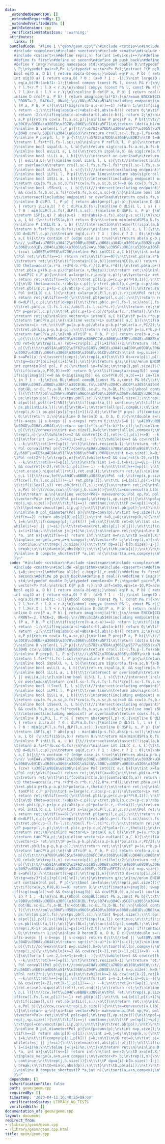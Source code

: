 ```yaml
---
data:
  _extendedDependsOn: []
  _extendedRequiredBy: []
  _extendedVerifiedWith: []
  _pathExtension: cpp
  _verificationStatusIcon: ':warning:'
  attributes:
    links: []
  bundledCode: "#line 1 \"geom/geom.cpp\"\n#include <cstdio>\n#include <iostream>\n\
    #include <complex>\n#include <vector>\n#include <cmath>\n#include <algorithm>\n\
    #include <cassert>\n#define rep(i,n) for(int i=0;i<n;i++)\n#define all(c) c.begin(),c.end()\n\
    #define fs first\n#define sc second\n#define pb push_back\n#define X real()\n\
    #define Y imag()\nusing namespace std;\ntypedef double D;\ntypedef complex<D>\
    \ P;\ntypedef pair<P,P> L;\ntypedef vector<P> Pol;\nstruct C{P p;D r;};\nD inf=1e50,eps=1e-10,PI=acos(0.0)*2;\n\
    bool eq(D a, D b) { return abs(a-b)<eps;}\nbool eq(P a, P b) { return abs(a-b)<eps;}\n\
    int sig(D a) { return eq(a,0) ? 0 : (a>0 ? 1 : -1);}\nint large(D a,D b){return\
    \ eq(a,b)?0:(a>b?1:-1);}\nbool compxy (const P& l, const P& r){\n\treturn eq(l.X,r.X)\
    \ ? l.Y<r.Y : l.X < r.X;\n}\nbool compyx (const P& l, const P& r){\n\treturn eq(l.Y,r.Y)\
    \ ? l.X<r.X : l.Y < r.Y;\n}\ninline D dot(P a, P b) { return real(conj(a)*b);}\n\
    inline D cro(P a, P b) { return imag(conj(a)*b);}\n//enum ENCCW{CCW(left)=1, CW(right)=-1,\
    \ FRONT=-2, BACK=2, ON=0};\n//ON\u512A\u5148(including endpoint)\ninline int ccw\
    \ (P a, P b, P c){\n\tif(sig(cro(b-a,c-a))==1) return 1;\n\tif(sig(cro(b-a,c-a))==-1)\
    \ return -1;\n\tif(eq(abs(a-c)+abs(c-b),abs(a-b))) return 0;\n\tif(eq(abs(a-b)+abs(b-c),abs(a-c)))\
    \ return -2;\n\tif(eq(abs(c-a)+abs(a-b),abs(c-b))) return 2;\n}\ninline int ccw(L\
    \ a,P p){return ccw(a.fs,a.sc,p);}\ninline P proj(P a, P b){\t\t//\u30D9\u30AF\
    \u30C8\u30EBa\u306Eb\u3078\u306E\u5C04\u5F71\n\treturn (dot(a,b)/norm(b))*b;\n\
    }\ninline D verlen(L l,P p){\t//\u5782\u7DDA\u306E\u9577\u3055(\u7B26\u53F7\u4ED8\
    \u304D ccw(\u5DE6)\u304C\u6B63)\n\treturn cro(l.sc-l.fs,p-l.fs)/abs(l.sc-l.fs);\n\
    }\ninline P perp(L l, P p){\t\t//\u5782\u7DDA\u306E\u8DB3\n\tD t=dot(p-l.fs,l.fs-l.sc)/norm(l.fs-l.sc);\n\
    \treturn l.fs+t*(l.fs-l.sc);\n}\ninline P refl(L l, P p){\n\treturn p+2.0*(perp(l,p)-p);\n\
    }\ninline bool ispal(L a, L b){\n\treturn sig(cro(a.fs-a.sc,b.fs-b.sc))==0;\n\
    }\ninline bool ovLL(L a, L b){\n\treturn ispal(a,b) && sig(cro(a.fs-a.sc,b.fs-a.sc))==0;\n\
    }\ninline bool iLL(L a, L b){\t\t//intersect or overload\n\treturn !ispal(a,b)\
    \ || ovLL(a,b);\n}\ninline bool iLS(L l, L s){\t\t//intersect(including endpoint)\
    \ or overload\n\treturn cro(l.sc-l.fs,s.fs-l.fs)*cro(l.sc-l.fs,s.sc-l.fs)<eps;\n\
    }\ninline bool iLSex(L l, L s){\t\t//intersect(excluding endpoint)\n\treturn cro(l.sc-l.fs,s.fs-l.fs)*cro(l.sc-l.fs,s.sc-l.fs)<-eps;\n\
    }\ninline bool iLP(L l, P p){\t\t//on line\n\treturn abs(sig(cro(l.sc-p,l.fs-p)))!=1;\n\
    }\ninline bool iSS(L a, L b){\t\t//intersect(including endpoint) or overload\n\
    \treturn ccw(a.fs,a.sc,b.fs)*ccw(a.fs,a.sc,b.sc)<=0 && ccw(b.fs,b.sc,a.fs)*ccw(b.fs,b.sc,a.sc)<=0;\n\
    }\ninline bool iSSex(L a, L b){\t\t//intersect(excluding endpoint)\n\treturn ccw(a.fs,a.sc,b.fs)*ccw(a.fs,a.sc,b.sc)<0\
    \ && ccw(b.fs,b.sc,a.fs)*ccw(b.fs,b.sc,a.sc)<0;\n}\ninline bool iSP(L s, P p){\t\
    \t//intersect(including endpoint) or overload\n\treturn ccw(s.fs,s.sc,p)==0;\n\
    }\ninline D dLP(L l, P p) { return abs(perp(l,p)-p);}\ninline D dLL(L a, L b)\
    \ { return iLL(a,b) ? 0 : dLP(a,b.fs);}\ninline D dLS(L l, L s) { return iLS(l,s)\
    \ ? 0 : min(dLP(l,s.fs),dLP(l,s.sc));}\ninline D dSP(L s, P p) {\n\tP q=perp(s,p);\n\
    \treturn iSP(s,q) ? abs(p-q) : min(abs(p-s.fs),abs(p-s.sc));\n}\ninline D dSS(L\
    \ a, L b) {\n\tif(iSS(a,b)) return 0;\n\treturn min(min(dSP(a,b.fs),dSP(a,b.sc)),min(dSP(b,a.fs),dSP(b,a.sc)));\n\
    }\ninline P intLL(L a, L b) {\t//intersection\n\tassert(!ispal(a,b));\n\tD t=cro(a.sc-a.fs,a.sc-b.fs)/cro(a.sc-a.fs,b.sc-b.fs);\n\
    \treturn b.fs+t*(b.sc-b.fs);\n}\n//\ninline int iCL(C c, L l){\t\t//num of intersection(s)\n\
    \tD d=dLP(l,c.p);\n\treturn eq(d,c.r) ? 1 : (d<c.r ? 2 : 0);\n}\nbool containCC(C\
    \ a,C b){\t//a contain c? (edge case is true)\n\treturn abs(a.p-b.p)+b.r<a.r+eps;\n\
    }\n// \u4EA4\u70B9\u304C2\u500B\u306E\u3068\u304D\u3001a\u3092b\u304C\u524A\u308B\
    \u3068\u601D\u3046\u3068\u3001\u524A\u308C\u305F\u90E8\u5206\u306Fret[0] -> res[1]\
    \ (ccw) \u306E\u90E8\u5206\ninline Pol intCC(C a,C b){\n\tint x=large(abs(a.p-b.p),(a.r+b.r));\n\
    \tPol ret;\n\tif(x==1) return ret;\n\tif(x==0){\n\t\tret.pb((a.r*b.p+b.r*a.p)/(a.r+b.r));\n\
    \t\treturn ret;\n\t}\n\tif(containCC(a,b)||containCC(b,a)) return ret;\n\tD d=abs(a.p-b.p);\n\
    \tD theta=acos((a.r*a.r+d*d-b.r*b.r)/(2.0*a.r*d));\n\tret.pb(a.p+(b.p-a.p)/d*polar(a.r,-theta));\n\
    \tret.pb(a.p+(b.p-a.p)/d*polar(a.r,theta));\n\treturn ret;\n}\ninline vector<L>\
    \ tanCP(C c,P p){\n\tint x=large(c.r,abs(p-c.p));\n\tvector<L> ret;\n\tif(x==1)\
    \ return ret;\n\tif(x==0){\n\t\tret.pb(L(p,p+(c.p-p)*P(0,1)));\n\t\treturn ret;\n\
    \t}\n\tD theta=acos(c.r/abs(p-c.p));\n\tret.pb(L(p,c.p+(p-c.p)/abs(p-c.p)*polar(c.r,theta)));\n\
    \tret.pb(L(p,c.p+(p-c.p)/abs(p-c.p)*polar(c.r,-theta)));\n\treturn ret;\n}\ninline\
    \ Pol intCL(C c,L l){\n\tint x=large(dLP(l,c.p),c.r);\n\tPol ret;\n\tif(x==1)\
    \ return ret;\n\tif(x==0){\n\t\tret.pb(perp(l,c.p));\n\t\treturn ret;\n\t}\n\t\
    D d=dLP(l,c.p);\n\tif(d<eps){\n\t\tret.pb(c.p+(l.fs-l.sc)/abs(l.fs-l.sc)*c.r);\n\
    \t\tret.pb(c.p-(l.fs-l.sc)/abs(l.fs-l.sc)*c.r);\n\t\treturn ret;\n\t}\n\tD theta=acos(d/c.r);\n\
    \tP p=perp(l,c.p);\n\tret.pb(c.p+(p-c.p)/d*polar(c.r,theta));\n\tret.pb(c.p+(p-c.p)/d*polar(c.r,-theta));\n\
    \treturn ret;\n}\ninline vector<L> intan(C a,C b){\n\tP p=(a.r*b.p+b.r*a.p)/(a.r+b.r);\n\
    \treturn tanCP(a,p);\n}\ninline vector<L> outtan(C a,C b){\n\tif(a.r==b.r){\n\t\
    \tvector<L> ret;\n\t\tP p=(a.p-b.p)/abs(a.p-b.p)*polar(a.r,PI/2);\n\t\tret.pb(L(a.p+p,b.p+p));\n\
    \t\tret.pb(L(a.p-p,b.p-p));\n\t\treturn ret;\n\t}\n\tP p=(a.r*b.p-b.r*a.p)/(a.r-b.r);\n\
    \treturn tanCP(a,p);\n}\nD aTri(P a, P b, P c){ return cro(b-a,c-a)/2;}\nD aPol(Pol\
    \ p){\t\t\t//\u70B9\u96C6\u5408\u306FCCW\u306B\u4E0E\u3048\u308B\n\tint n=p.size();\n\
    \tD ret=0;\n\trep(i,n) ret+=cro(p[i],p[(i+1)%n])/2;\n\treturn ret;\n}\nP gPol(Pol\
    \ p){\t\t\t//\u591A\u89D2\u5F62\u5185\u90E8\u304C\u4E00\u69D8\u306A\u91CD\u3055\
    \u3092\u6301\u3064\u3068\u304D\u306E\u91CD\u5FC3\n\tint n=p.size();\n\tP g;\n\t\
    D s=aPol(p);\n\tassert(s>eps);\n\trep(i,n){\n\t\tD ds=cro(p[i],p[(i+1)%n])/2;\n\
    \t\tg+=ds/3*(p[i]+p[(i+1)%n]);\n\t}\n\treturn g/s;\n}\n//enum ENCONT{INP=1,ONP=0,OUTP=-1};\n\
    int contain(Pol pol, P p){\n\tbool in=false;\n\trep(i,pol.size()){\n\t\tP a=pol[i]-p,b=pol[(i+1)%pol.size()]-p;\n\
    \t\tif(ccw(a,b,P(0,0))==0) return 0;\n\t\tif(imag(a)>imag(b)) swap(a,b);\n\t\t\
    if(sig(imag(a))<=0 && 0<sig(imag(b)) && ccw(P(0,0),a,b)==1) in=!in;\n\t}\n\treturn\
    \ in ? 1 : -1;\n}\nL BL;\nbool compBL(const P& a,const P& b){\t\t\t//BL\u4E0A\u306E\
    \u70B9\u3092\u30BD\u30FC\u30C8(BL.fs\u5074\u304C\u5C0F\u3055\u3044)\n\treturn\
    \ dot(BL.sc-BL.fs,a-BL.fs)<dot(BL.sc-BL.fs,b-BL.fs);\n}\nbool containE(Pol pol,L\
    \ l){\t\t\t//pol\u306F\u9589\u96C6\u5408\u3060\u3068\u601D\u3063\u3066.\n\tvector<P>\
    \ ps;\n\tps.pb(l.fs);\n\tps.pb(l.sc);\n\tint N=pol.size();\n\trep(i,N){\n\t\t\
    L a(pol[i],pol[(i+1)%N]);\n\t\tif(ispal(a,l)) continue;\n\t\tif(!ispal(a,l)&&iSS(a,l))\
    \ ps.pb(intLL(a,l));\n\t}\n\tBL=l;\n\tsort(all(ps),compBL);\n\tint K=ps.size();\n\
    \trep(i,K-1) ps.pb((ps[i]+ps[i+1])/2.0);\n\tfor(P p:ps) if(!contain(pol,p)) return\
    \ 0;\n\treturn 1;\n}\ninline D heron(D a, D b, D c){\n\tdouble s=(a+b+c)/2;\n\t\
    if(s-a<eps || s-b<eps || s-c<eps) return 0;\t\t//S=0 || \u4E09\u89D2\u5F62\u3067\
    \u304D\u306A\u3044\n\treturn sqrt(s*(s-a)*(s-b)*(s-c));\n}\ninline Pol conv(Pol\
    \ p){\t\t//convex\n\tint n=p.size(),k=0;\n\tsort(all(p),compxy);\n\tPol ret(2*n);\n\
    \trep(i,n){\n\t\twhile(k>=2 && ccw(ret[k-2],ret[k-1],p[i])<=0) --k;\n\t\tret[k++]=p[i];\n\
    \t}\n\tfor(int i=n-2,t=k+1;i>=0;i--){\n\t\twhile(k>=t && ccw(ret[k-2],ret[k-1],p[i])<=0)\
    \ --k;\n\t\tret[k++]=p[i];\n\t}\n\tret.resize(k-1);\n\treturn ret;\n}\ninline\
    \ Pol convall(Pol p){\t\t//conv\u4E0A\u306E\u70B9\u5168\u90E8\t\t//\u70B9\u304C\
    2\u56DE\u4EE5\u4E0A\u51FA\u3066\u304F\u308B\n\tint n=p.size(),k=0;\n\tsort(all(p),compxy);\n\
    \tPol ret(2*n);\n\trep(i,n){\n\t\twhile(k>=2 && ccw(ret[k-2],ret[k-1],p[i])==-1)\
    \ --k;\n\t\tret[k++]=p[i];\n\t}\n\tfor(int i=n-2,t=k+1;i>=0;i--){\n\t\twhile(k>=t\
    \ && ccw(ret[k-2],ret[k-1],p[i])==-1) --k;\n\t\tret[k++]=p[i];\n\t}\n\tret.resize(k-1);\n\
    \tret.erase(unique(all(ret)),ret.end());\n\treturn ret;\n}\ninline Pol convexcut(Pol\
    \ p,L l){\t//ccw,left\u304C\u6B8B\u308B\n\tPol ret;\n\trep(i,p.size()){\n\t\t\
    if(ccw(l.fs,l.sc,p[i])!=-1) ret.pb(p[i]);\n\t\tL s=L(p[i],p[(i+1)%p.size()]);\n\
    \t\tif(iLSex(l,s)) ret.pb(intLL(l,s));\n\t}\n\treturn ret;\n}\ninline Pol interpol(Pol\
    \ a,Pol b){\t//ccw,ccw\n\trep(j,b.size()){\n\t\ta=convexcut(a,L(b[j],b[(j+1)%b.size()]));\n\
    \t}\n\treturn a;\n}\ninline vector<Pol> makevoronoi(Pol vp,Pol pol){\t//left\n\
    \tvector<Pol> ret;\n\tPol polc=pol;\n\trep(i,vp.size()){\n\t\tpol=polc;\n\t\t\
    rep(j,vp.size()){\n\t\t\tif(i==j) continue;\n\t\t\tP p=(vp[i]+vp[j])/2.0,q=p+(vp[j]-vp[i])*P(0,1);\n\
    \t\t\tpol=convexcut(pol,L(p,q));\n\t\t}\n\t\tret.pb(pol);\n\t}\n\treturn ret;\n\
    }\ninline D pol_diameter(Pol p){\n\tp=conv(p);\n\tint n=p.size();\n\tassert(n>=2);\n\
    \tif(n==2) return abs(p[0]-p[1]);\n\tint i=0,j=0;\n\trep(k,n){\n\t\tif(!compxy(p[i],p[k]))\
    \ i=k;\n\t\tif(compxy(p[j],p[k])) j=k;\n\t}\n\tD ret=0;\n\tint si=i,sj=j;\n\t\
    while(i!=sj || j!=si){\n\t\tret=max(ret,abs(p[i]-p[j]));\n\t\tif(cro(p[(i+1)%n]-p[i],p[(j+1)%n]-p[j])<0)\
    \ i=(i+1)%n;\n\t\telse j=(j+1)%n;\n\t}\n\treturn ret;\n}\ninline D closest_pair(P\
    \ *a, int n){\n\tif(n<=1) return inf;\n\tint m=n/2;\n\tD x=a[m].X;\n\tD d=min(closest_pair(a,m),closest_pair(a+m,n-m));\n\
    \tinplace_merge(a,a+m,a+n,compyx);\n\tvector<P> b;\n\trep(i,n){\n\t\tif(abs(x-a[i].X)>=d)\
    \ continue;\n\t\trep(j,b.size()){\n\t\t\tP dp=a[i]-b[b.size()-1-j];\n\t\t\tif(dp.Y>=d)\
    \ break;\n\t\t\td=min(d,abs(dp));\n\t\t}\n\t\tb.pb(a[i]);\n\t}\n\treturn d;\n\
    }\ninline D compute_shortest(P *a,int n){\n\tsort(a,a+n,compxy);\n\treturn closest_pair(a,n);\n\
    }\n"
  code: "#include <cstdio>\n#include <iostream>\n#include <complex>\n#include <vector>\n\
    #include <cmath>\n#include <algorithm>\n#include <cassert>\n#define rep(i,n) for(int\
    \ i=0;i<n;i++)\n#define all(c) c.begin(),c.end()\n#define fs first\n#define sc\
    \ second\n#define pb push_back\n#define X real()\n#define Y imag()\nusing namespace\
    \ std;\ntypedef double D;\ntypedef complex<D> P;\ntypedef pair<P,P> L;\ntypedef\
    \ vector<P> Pol;\nstruct C{P p;D r;};\nD inf=1e50,eps=1e-10,PI=acos(0.0)*2;\n\
    bool eq(D a, D b) { return abs(a-b)<eps;}\nbool eq(P a, P b) { return abs(a-b)<eps;}\n\
    int sig(D a) { return eq(a,0) ? 0 : (a>0 ? 1 : -1);}\nint large(D a,D b){return\
    \ eq(a,b)?0:(a>b?1:-1);}\nbool compxy (const P& l, const P& r){\n\treturn eq(l.X,r.X)\
    \ ? l.Y<r.Y : l.X < r.X;\n}\nbool compyx (const P& l, const P& r){\n\treturn eq(l.Y,r.Y)\
    \ ? l.X<r.X : l.Y < r.Y;\n}\ninline D dot(P a, P b) { return real(conj(a)*b);}\n\
    inline D cro(P a, P b) { return imag(conj(a)*b);}\n//enum ENCCW{CCW(left)=1, CW(right)=-1,\
    \ FRONT=-2, BACK=2, ON=0};\n//ON\u512A\u5148(including endpoint)\ninline int ccw\
    \ (P a, P b, P c){\n\tif(sig(cro(b-a,c-a))==1) return 1;\n\tif(sig(cro(b-a,c-a))==-1)\
    \ return -1;\n\tif(eq(abs(a-c)+abs(c-b),abs(a-b))) return 0;\n\tif(eq(abs(a-b)+abs(b-c),abs(a-c)))\
    \ return -2;\n\tif(eq(abs(c-a)+abs(a-b),abs(c-b))) return 2;\n}\ninline int ccw(L\
    \ a,P p){return ccw(a.fs,a.sc,p);}\ninline P proj(P a, P b){\t\t//\u30D9\u30AF\
    \u30C8\u30EBa\u306Eb\u3078\u306E\u5C04\u5F71\n\treturn (dot(a,b)/norm(b))*b;\n\
    }\ninline D verlen(L l,P p){\t//\u5782\u7DDA\u306E\u9577\u3055(\u7B26\u53F7\u4ED8\
    \u304D ccw(\u5DE6)\u304C\u6B63)\n\treturn cro(l.sc-l.fs,p-l.fs)/abs(l.sc-l.fs);\n\
    }\ninline P perp(L l, P p){\t\t//\u5782\u7DDA\u306E\u8DB3\n\tD t=dot(p-l.fs,l.fs-l.sc)/norm(l.fs-l.sc);\n\
    \treturn l.fs+t*(l.fs-l.sc);\n}\ninline P refl(L l, P p){\n\treturn p+2.0*(perp(l,p)-p);\n\
    }\ninline bool ispal(L a, L b){\n\treturn sig(cro(a.fs-a.sc,b.fs-b.sc))==0;\n\
    }\ninline bool ovLL(L a, L b){\n\treturn ispal(a,b) && sig(cro(a.fs-a.sc,b.fs-a.sc))==0;\n\
    }\ninline bool iLL(L a, L b){\t\t//intersect or overload\n\treturn !ispal(a,b)\
    \ || ovLL(a,b);\n}\ninline bool iLS(L l, L s){\t\t//intersect(including endpoint)\
    \ or overload\n\treturn cro(l.sc-l.fs,s.fs-l.fs)*cro(l.sc-l.fs,s.sc-l.fs)<eps;\n\
    }\ninline bool iLSex(L l, L s){\t\t//intersect(excluding endpoint)\n\treturn cro(l.sc-l.fs,s.fs-l.fs)*cro(l.sc-l.fs,s.sc-l.fs)<-eps;\n\
    }\ninline bool iLP(L l, P p){\t\t//on line\n\treturn abs(sig(cro(l.sc-p,l.fs-p)))!=1;\n\
    }\ninline bool iSS(L a, L b){\t\t//intersect(including endpoint) or overload\n\
    \treturn ccw(a.fs,a.sc,b.fs)*ccw(a.fs,a.sc,b.sc)<=0 && ccw(b.fs,b.sc,a.fs)*ccw(b.fs,b.sc,a.sc)<=0;\n\
    }\ninline bool iSSex(L a, L b){\t\t//intersect(excluding endpoint)\n\treturn ccw(a.fs,a.sc,b.fs)*ccw(a.fs,a.sc,b.sc)<0\
    \ && ccw(b.fs,b.sc,a.fs)*ccw(b.fs,b.sc,a.sc)<0;\n}\ninline bool iSP(L s, P p){\t\
    \t//intersect(including endpoint) or overload\n\treturn ccw(s.fs,s.sc,p)==0;\n\
    }\ninline D dLP(L l, P p) { return abs(perp(l,p)-p);}\ninline D dLL(L a, L b)\
    \ { return iLL(a,b) ? 0 : dLP(a,b.fs);}\ninline D dLS(L l, L s) { return iLS(l,s)\
    \ ? 0 : min(dLP(l,s.fs),dLP(l,s.sc));}\ninline D dSP(L s, P p) {\n\tP q=perp(s,p);\n\
    \treturn iSP(s,q) ? abs(p-q) : min(abs(p-s.fs),abs(p-s.sc));\n}\ninline D dSS(L\
    \ a, L b) {\n\tif(iSS(a,b)) return 0;\n\treturn min(min(dSP(a,b.fs),dSP(a,b.sc)),min(dSP(b,a.fs),dSP(b,a.sc)));\n\
    }\ninline P intLL(L a, L b) {\t//intersection\n\tassert(!ispal(a,b));\n\tD t=cro(a.sc-a.fs,a.sc-b.fs)/cro(a.sc-a.fs,b.sc-b.fs);\n\
    \treturn b.fs+t*(b.sc-b.fs);\n}\n//\ninline int iCL(C c, L l){\t\t//num of intersection(s)\n\
    \tD d=dLP(l,c.p);\n\treturn eq(d,c.r) ? 1 : (d<c.r ? 2 : 0);\n}\nbool containCC(C\
    \ a,C b){\t//a contain c? (edge case is true)\n\treturn abs(a.p-b.p)+b.r<a.r+eps;\n\
    }\n// \u4EA4\u70B9\u304C2\u500B\u306E\u3068\u304D\u3001a\u3092b\u304C\u524A\u308B\
    \u3068\u601D\u3046\u3068\u3001\u524A\u308C\u305F\u90E8\u5206\u306Fret[0] -> res[1]\
    \ (ccw) \u306E\u90E8\u5206\ninline Pol intCC(C a,C b){\n\tint x=large(abs(a.p-b.p),(a.r+b.r));\n\
    \tPol ret;\n\tif(x==1) return ret;\n\tif(x==0){\n\t\tret.pb((a.r*b.p+b.r*a.p)/(a.r+b.r));\n\
    \t\treturn ret;\n\t}\n\tif(containCC(a,b)||containCC(b,a)) return ret;\n\tD d=abs(a.p-b.p);\n\
    \tD theta=acos((a.r*a.r+d*d-b.r*b.r)/(2.0*a.r*d));\n\tret.pb(a.p+(b.p-a.p)/d*polar(a.r,-theta));\n\
    \tret.pb(a.p+(b.p-a.p)/d*polar(a.r,theta));\n\treturn ret;\n}\ninline vector<L>\
    \ tanCP(C c,P p){\n\tint x=large(c.r,abs(p-c.p));\n\tvector<L> ret;\n\tif(x==1)\
    \ return ret;\n\tif(x==0){\n\t\tret.pb(L(p,p+(c.p-p)*P(0,1)));\n\t\treturn ret;\n\
    \t}\n\tD theta=acos(c.r/abs(p-c.p));\n\tret.pb(L(p,c.p+(p-c.p)/abs(p-c.p)*polar(c.r,theta)));\n\
    \tret.pb(L(p,c.p+(p-c.p)/abs(p-c.p)*polar(c.r,-theta)));\n\treturn ret;\n}\ninline\
    \ Pol intCL(C c,L l){\n\tint x=large(dLP(l,c.p),c.r);\n\tPol ret;\n\tif(x==1)\
    \ return ret;\n\tif(x==0){\n\t\tret.pb(perp(l,c.p));\n\t\treturn ret;\n\t}\n\t\
    D d=dLP(l,c.p);\n\tif(d<eps){\n\t\tret.pb(c.p+(l.fs-l.sc)/abs(l.fs-l.sc)*c.r);\n\
    \t\tret.pb(c.p-(l.fs-l.sc)/abs(l.fs-l.sc)*c.r);\n\t\treturn ret;\n\t}\n\tD theta=acos(d/c.r);\n\
    \tP p=perp(l,c.p);\n\tret.pb(c.p+(p-c.p)/d*polar(c.r,theta));\n\tret.pb(c.p+(p-c.p)/d*polar(c.r,-theta));\n\
    \treturn ret;\n}\ninline vector<L> intan(C a,C b){\n\tP p=(a.r*b.p+b.r*a.p)/(a.r+b.r);\n\
    \treturn tanCP(a,p);\n}\ninline vector<L> outtan(C a,C b){\n\tif(a.r==b.r){\n\t\
    \tvector<L> ret;\n\t\tP p=(a.p-b.p)/abs(a.p-b.p)*polar(a.r,PI/2);\n\t\tret.pb(L(a.p+p,b.p+p));\n\
    \t\tret.pb(L(a.p-p,b.p-p));\n\t\treturn ret;\n\t}\n\tP p=(a.r*b.p-b.r*a.p)/(a.r-b.r);\n\
    \treturn tanCP(a,p);\n}\nD aTri(P a, P b, P c){ return cro(b-a,c-a)/2;}\nD aPol(Pol\
    \ p){\t\t\t//\u70B9\u96C6\u5408\u306FCCW\u306B\u4E0E\u3048\u308B\n\tint n=p.size();\n\
    \tD ret=0;\n\trep(i,n) ret+=cro(p[i],p[(i+1)%n])/2;\n\treturn ret;\n}\nP gPol(Pol\
    \ p){\t\t\t//\u591A\u89D2\u5F62\u5185\u90E8\u304C\u4E00\u69D8\u306A\u91CD\u3055\
    \u3092\u6301\u3064\u3068\u304D\u306E\u91CD\u5FC3\n\tint n=p.size();\n\tP g;\n\t\
    D s=aPol(p);\n\tassert(s>eps);\n\trep(i,n){\n\t\tD ds=cro(p[i],p[(i+1)%n])/2;\n\
    \t\tg+=ds/3*(p[i]+p[(i+1)%n]);\n\t}\n\treturn g/s;\n}\n//enum ENCONT{INP=1,ONP=0,OUTP=-1};\n\
    int contain(Pol pol, P p){\n\tbool in=false;\n\trep(i,pol.size()){\n\t\tP a=pol[i]-p,b=pol[(i+1)%pol.size()]-p;\n\
    \t\tif(ccw(a,b,P(0,0))==0) return 0;\n\t\tif(imag(a)>imag(b)) swap(a,b);\n\t\t\
    if(sig(imag(a))<=0 && 0<sig(imag(b)) && ccw(P(0,0),a,b)==1) in=!in;\n\t}\n\treturn\
    \ in ? 1 : -1;\n}\nL BL;\nbool compBL(const P& a,const P& b){\t\t\t//BL\u4E0A\u306E\
    \u70B9\u3092\u30BD\u30FC\u30C8(BL.fs\u5074\u304C\u5C0F\u3055\u3044)\n\treturn\
    \ dot(BL.sc-BL.fs,a-BL.fs)<dot(BL.sc-BL.fs,b-BL.fs);\n}\nbool containE(Pol pol,L\
    \ l){\t\t\t//pol\u306F\u9589\u96C6\u5408\u3060\u3068\u601D\u3063\u3066.\n\tvector<P>\
    \ ps;\n\tps.pb(l.fs);\n\tps.pb(l.sc);\n\tint N=pol.size();\n\trep(i,N){\n\t\t\
    L a(pol[i],pol[(i+1)%N]);\n\t\tif(ispal(a,l)) continue;\n\t\tif(!ispal(a,l)&&iSS(a,l))\
    \ ps.pb(intLL(a,l));\n\t}\n\tBL=l;\n\tsort(all(ps),compBL);\n\tint K=ps.size();\n\
    \trep(i,K-1) ps.pb((ps[i]+ps[i+1])/2.0);\n\tfor(P p:ps) if(!contain(pol,p)) return\
    \ 0;\n\treturn 1;\n}\ninline D heron(D a, D b, D c){\n\tdouble s=(a+b+c)/2;\n\t\
    if(s-a<eps || s-b<eps || s-c<eps) return 0;\t\t//S=0 || \u4E09\u89D2\u5F62\u3067\
    \u304D\u306A\u3044\n\treturn sqrt(s*(s-a)*(s-b)*(s-c));\n}\ninline Pol conv(Pol\
    \ p){\t\t//convex\n\tint n=p.size(),k=0;\n\tsort(all(p),compxy);\n\tPol ret(2*n);\n\
    \trep(i,n){\n\t\twhile(k>=2 && ccw(ret[k-2],ret[k-1],p[i])<=0) --k;\n\t\tret[k++]=p[i];\n\
    \t}\n\tfor(int i=n-2,t=k+1;i>=0;i--){\n\t\twhile(k>=t && ccw(ret[k-2],ret[k-1],p[i])<=0)\
    \ --k;\n\t\tret[k++]=p[i];\n\t}\n\tret.resize(k-1);\n\treturn ret;\n}\ninline\
    \ Pol convall(Pol p){\t\t//conv\u4E0A\u306E\u70B9\u5168\u90E8\t\t//\u70B9\u304C\
    2\u56DE\u4EE5\u4E0A\u51FA\u3066\u304F\u308B\n\tint n=p.size(),k=0;\n\tsort(all(p),compxy);\n\
    \tPol ret(2*n);\n\trep(i,n){\n\t\twhile(k>=2 && ccw(ret[k-2],ret[k-1],p[i])==-1)\
    \ --k;\n\t\tret[k++]=p[i];\n\t}\n\tfor(int i=n-2,t=k+1;i>=0;i--){\n\t\twhile(k>=t\
    \ && ccw(ret[k-2],ret[k-1],p[i])==-1) --k;\n\t\tret[k++]=p[i];\n\t}\n\tret.resize(k-1);\n\
    \tret.erase(unique(all(ret)),ret.end());\n\treturn ret;\n}\ninline Pol convexcut(Pol\
    \ p,L l){\t//ccw,left\u304C\u6B8B\u308B\n\tPol ret;\n\trep(i,p.size()){\n\t\t\
    if(ccw(l.fs,l.sc,p[i])!=-1) ret.pb(p[i]);\n\t\tL s=L(p[i],p[(i+1)%p.size()]);\n\
    \t\tif(iLSex(l,s)) ret.pb(intLL(l,s));\n\t}\n\treturn ret;\n}\ninline Pol interpol(Pol\
    \ a,Pol b){\t//ccw,ccw\n\trep(j,b.size()){\n\t\ta=convexcut(a,L(b[j],b[(j+1)%b.size()]));\n\
    \t}\n\treturn a;\n}\ninline vector<Pol> makevoronoi(Pol vp,Pol pol){\t//left\n\
    \tvector<Pol> ret;\n\tPol polc=pol;\n\trep(i,vp.size()){\n\t\tpol=polc;\n\t\t\
    rep(j,vp.size()){\n\t\t\tif(i==j) continue;\n\t\t\tP p=(vp[i]+vp[j])/2.0,q=p+(vp[j]-vp[i])*P(0,1);\n\
    \t\t\tpol=convexcut(pol,L(p,q));\n\t\t}\n\t\tret.pb(pol);\n\t}\n\treturn ret;\n\
    }\ninline D pol_diameter(Pol p){\n\tp=conv(p);\n\tint n=p.size();\n\tassert(n>=2);\n\
    \tif(n==2) return abs(p[0]-p[1]);\n\tint i=0,j=0;\n\trep(k,n){\n\t\tif(!compxy(p[i],p[k]))\
    \ i=k;\n\t\tif(compxy(p[j],p[k])) j=k;\n\t}\n\tD ret=0;\n\tint si=i,sj=j;\n\t\
    while(i!=sj || j!=si){\n\t\tret=max(ret,abs(p[i]-p[j]));\n\t\tif(cro(p[(i+1)%n]-p[i],p[(j+1)%n]-p[j])<0)\
    \ i=(i+1)%n;\n\t\telse j=(j+1)%n;\n\t}\n\treturn ret;\n}\ninline D closest_pair(P\
    \ *a, int n){\n\tif(n<=1) return inf;\n\tint m=n/2;\n\tD x=a[m].X;\n\tD d=min(closest_pair(a,m),closest_pair(a+m,n-m));\n\
    \tinplace_merge(a,a+m,a+n,compyx);\n\tvector<P> b;\n\trep(i,n){\n\t\tif(abs(x-a[i].X)>=d)\
    \ continue;\n\t\trep(j,b.size()){\n\t\t\tP dp=a[i]-b[b.size()-1-j];\n\t\t\tif(dp.Y>=d)\
    \ break;\n\t\t\td=min(d,abs(dp));\n\t\t}\n\t\tb.pb(a[i]);\n\t}\n\treturn d;\n\
    }\ninline D compute_shortest(P *a,int n){\n\tsort(a,a+n,compxy);\n\treturn closest_pair(a,n);\n\
    }\n"
  dependsOn: []
  isVerificationFile: false
  path: geom/geom.cpp
  requiredBy: []
  timestamp: '2020-04-11 16:40:26+09:00'
  verificationStatus: LIBRARY_NO_TESTS
  verifiedWith: []
documentation_of: geom/geom.cpp
layout: document
redirect_from:
- /library/geom/geom.cpp
- /library/geom/geom.cpp.html
title: geom/geom.cpp
---
```

